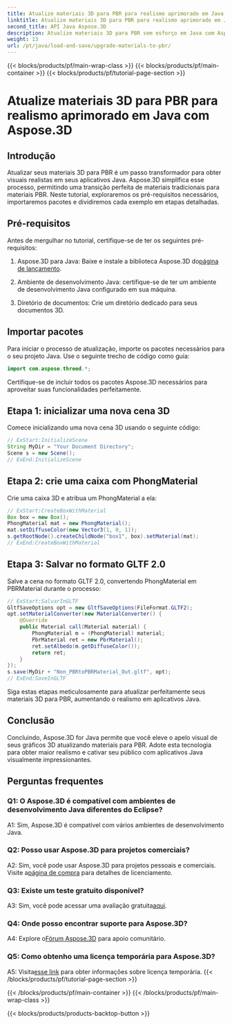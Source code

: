 ```yaml
---
title: Atualize materiais 3D para PBR para realismo aprimorado em Java com Aspose.3D
linktitle: Atualize materiais 3D para PBR para realismo aprimorado em Java com Aspose.3D
second_title: API Java Aspose.3D
description: Atualize materiais 3D para PBR sem esforço em Java com Aspose.3D. Obtenha realismo aprimorado para visuais cativantes.
weight: 13
url: /pt/java/load-and-save/upgrade-materials-to-pbr/
---
```


{{< blocks/products/pf/main-wrap-class >}}
{{< blocks/products/pf/main-container >}}
{{< blocks/products/pf/tutorial-page-section >}}

# Atualize materiais 3D para PBR para realismo aprimorado em Java com Aspose.3D

## Introdução

Atualizar seus materiais 3D para PBR é um passo transformador para obter visuais realistas em seus aplicativos Java. Aspose.3D simplifica esse processo, permitindo uma transição perfeita de materiais tradicionais para materiais PBR. Neste tutorial, exploraremos os pré-requisitos necessários, importaremos pacotes e dividiremos cada exemplo em etapas detalhadas.

## Pré-requisitos

Antes de mergulhar no tutorial, certifique-se de ter os seguintes pré-requisitos:

1.  Aspose.3D para Java: Baixe e instale a biblioteca Aspose.3D do[página de lançamento](https://releases.aspose.com/3d/java/).

2. Ambiente de desenvolvimento Java: certifique-se de ter um ambiente de desenvolvimento Java configurado em sua máquina.

3. Diretório de documentos: Crie um diretório dedicado para seus documentos 3D.

## Importar pacotes

Para iniciar o processo de atualização, importe os pacotes necessários para o seu projeto Java. Use o seguinte trecho de código como guia:

```java
import com.aspose.threed.*;
```

Certifique-se de incluir todos os pacotes Aspose.3D necessários para aproveitar suas funcionalidades perfeitamente.

## Etapa 1: inicializar uma nova cena 3D

Comece inicializando uma nova cena 3D usando o seguinte código:

```java
// ExStart:InitializeScene
String MyDir = "Your Document Directory";
Scene s = new Scene();
// ExEnd:InitializeScene
```

## Etapa 2: crie uma caixa com PhongMaterial

Crie uma caixa 3D e atribua um PhongMaterial a ela:

```java
// ExStart:CreateBoxWithMaterial
Box box = new Box();
PhongMaterial mat = new PhongMaterial();
mat.setDiffuseColor(new Vector3(1, 0, 1));
s.getRootNode().createChildNode("box1", box).setMaterial(mat);
// ExEnd:CreateBoxWithMaterial
```

## Etapa 3: Salvar no formato GLTF 2.0

Salve a cena no formato GLTF 2.0, convertendo PhongMaterial em PBRMaterial durante o processo:

```java
// ExStart:SalvarInGLTF
GltfSaveOptions opt = new GltfSaveOptions(FileFormat.GLTF2);
opt.setMaterialConverter(new MaterialConverter() {
    @Override
    public Material call(Material material) {
        PhongMaterial m = (PhongMaterial) material;
        PbrMaterial ret = new PbrMaterial();
        ret.setAlbedo(m.getDiffuseColor());
        return ret;
    }
});
s.save(MyDir + "Non_PBRtoPBRMaterial_Out.gltf", opt);
// ExEnd:SaveInGLTF
```

Siga estas etapas meticulosamente para atualizar perfeitamente seus materiais 3D para PBR, aumentando o realismo em aplicativos Java.

## Conclusão

Concluindo, Aspose.3D for Java permite que você eleve o apelo visual de seus gráficos 3D atualizando materiais para PBR. Adote esta tecnologia para obter maior realismo e cativar seu público com aplicativos Java visualmente impressionantes.

## Perguntas frequentes

### Q1: O Aspose.3D é compatível com ambientes de desenvolvimento Java diferentes do Eclipse?

A1: Sim, Aspose.3D é compatível com vários ambientes de desenvolvimento Java.

### Q2: Posso usar Aspose.3D para projetos comerciais?

 A2: Sim, você pode usar Aspose.3D para projetos pessoais e comerciais. Visite a[página de compra](https://purchase.aspose.com/buy) para detalhes de licenciamento.

### Q3: Existe um teste gratuito disponível?

A3: Sim, você pode acessar uma avaliação gratuita[aqui](https://releases.aspose.com/).

### Q4: Onde posso encontrar suporte para Aspose.3D?

 A4: Explore o[Fórum Aspose.3D](https://forum.aspose.com/c/3d/18) para apoio comunitário.

### Q5: Como obtenho uma licença temporária para Aspose.3D?

 A5: Visita[esse link](https://purchase.aspose.com/temporary-license/) para obter informações sobre licença temporária.
{{< /blocks/products/pf/tutorial-page-section >}}

{{< /blocks/products/pf/main-container >}}
{{< /blocks/products/pf/main-wrap-class >}}

{{< blocks/products/products-backtop-button >}}
